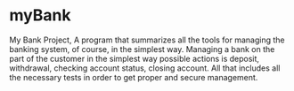 # myBank
My Bank Project, A program that summarizes all the tools for managing the banking system, of course, in the simplest way.
Managing a bank on the part of the customer in the simplest way possible actions is deposit, withdrawal, checking account status, closing account.
All that includes all the necessary tests in order to get proper and secure management.
